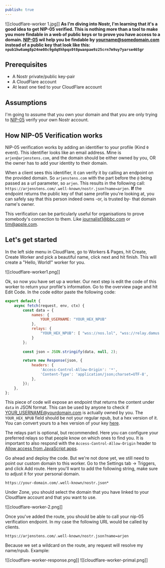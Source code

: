 ```yaml
---
publish: true
---
```

![[cloudflare-worker 1.jpg]]
**As I'm diving into Nostr, I'm learning that it's a good idea to get NIP-05 verified. This is nothing more than a tool to make you more findable in a web of public keys or to prove you have access to a domain. [NIP-05](https://nostr-nips.com/nip-05) wil help you be findable by yourname@somedomain.com instead of a public key that look like this: `npub1hw6amg8p24ne08c9gdq8hhpqx0t0pwanpae9z25crn7m9uy7yarse465gr`**

## Prerequisites
- A Nostr private/public key-pair
- A CloudFlare account
- At least one tied to your CloudFlare account

## Assumptions
I'm going to assume that you own your domain and that you are only trying to [NIP-05](https://nostr-nips.com/nip-05) verify your own Nostr account.

## How NIP-05 Verification works
NIP-05 verification works by adding an identifier to your profile (Kind `0` event). This identifier looks like an email address. Mine is `arjen@arjenstens.com`, and the domain should be either owned by you, OR the owner has to add your identity to their domain.

When a client sees this identifier, it can verify it by calling an endpoint on the provided domain. So `arjenstens.com` with the part before the `@` being passed as a url parameter, so `arjen`. This results in the following call: `https://arjenstens.com/.well-known/nostr.json?name=arjen`. **If** the endpoint returns the public key of that same profile you're looking at, you can safely say that this person indeed owns -or, is trusted by- that domain name's owner.

This verification can be particularly useful for organisations to prove somebody's connection to them. Like journalist1@bbc.com or tim@apple.com.
## Let's get started
In the left side menu in CloudFlare, go to Workers & Pages, hit Create, Create Worker and pick a beautiful name, click next and hit finish. This will create a "Hello, World!" worker for you.

![[cloudflare-worker1.png]]

Ok, so now you have set up a worker. Our next step is edit the code of this worker to return your profile's information. Go to the overview page and hit Edit Code. In the code editor paste the following code:

```javascript
export default {
	async fetch(request, env, ctx) {
		const data = {
			names: {
				YOUR_USERNAME: "YOUR_HEX_NPUB"
			},
			relays: {
				"YOUR_HEX_NPUB": [ "wss://nos.lol", "wss://relay.damus.io" ]
			}
		};
		
		const json = JSON.stringify(data, null, 2);

		return new Response(json, {
			headers: {
				'Access-Control-Allow-Origin': '*',
				'Content-Type': 'application/json;charset=UTF-8',
			},
		});
	},
};
```

This piece of code will expose an endpoint that returns the content under `data` in JSON format. This can be used by anyone to check if YOUR_USERNAME@yourdomain.com is actually owned by you. The `YOUR_HEX_NPUB` field should be not your regular npub, but a hex version of it. You can convert yours to a hex version of your key [here](https://nostrcheck.me/converter/).

The relays part is optional, but recommended. Here you can configure your preferred relays so that people know on which ones to find you. It is important to also respond with the `Access-Control-Allow-Origin` header to [Allow access from JavaScript apps](https://github.com/nostr-protocol/nips/blob/master/05.md#allowing-access-from-javascript-apps).

Go ahead and deploy the code. But we're not done yet, we still need to point our custom domain to this worker. Go to the Settings tab -> Triggers, and click Add route. Here you'll want to add the following string, make sure to adjust it for your personal domain.

`https://your-domain.com/.well-known/nostr.json*`

Under Zone, you should select the domain that you have linked to your Cloudflare account and that you want to use.

![[cloudflare-worker-2.png]]

Once you've added the route, you should be able to call your nip-05 verification endpoint. In my case the following URL would be called by clients. 
```url
https://arjenstens.com/.well-known/nostr.json?name=arjen
```
Because we set a wildcard on the route, any request will resolve my name/npub. Example:

![[cloudflare-worker-response.png]]
![[cloudflare-worker-primal.png]]